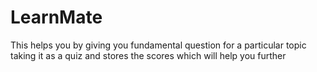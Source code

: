 # LearnMate
This helps you by giving you fundamental question for a particular topic taking it as a quiz and stores the scores which will help you further
